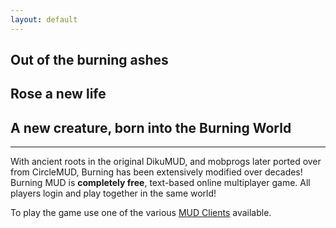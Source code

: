```yaml
---
layout: default
---
```


## Out of the burning ashes

## Rose a new life

## A new creature, born into the Burning World

* * *

With ancient roots in the original DikuMUD, and mobprogs later ported over from CircleMUD, Burning has been extensively modified over decades!<br />
Burning MUD is **completely free**, text-based online multiplayer game. All players login and play together in the same world!

To play the game use one of the various [MUD Clients](mud_clients.markdown) available.